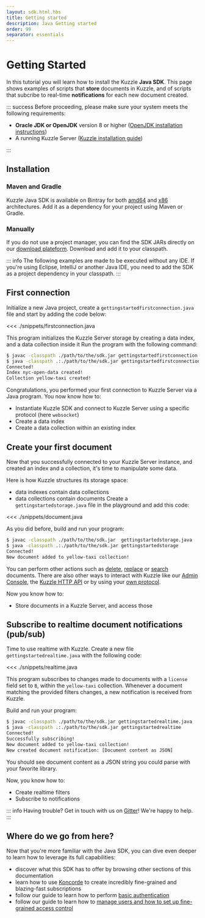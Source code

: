 ```yaml
---
layout: sdk.html.hbs
title: Getting started
description: Java Getting started
order: 99
separator: essentials
---
```


# Getting Started

In this tutorial you will learn how to install the Kuzzle **Java SDK**.
This page shows examples of scripts that **store** documents in Kuzzle, and of scripts that subcribe to real-time **notifications** for each new document created.

::: success
Before proceeding, please make sure your system meets the following requirements:

- **Oracle JDK or OpenJDK** version 8 or higher ([OpenJDK installation instructions](https://openjdk.java.net/install/))
- A running Kuzzle Server ([Kuzzle installation guide](/guide/1/essentials/installing-kuzzle/))

:::

## Installation

### Maven and Gradle

Kuzzle Java SDK is available on Bintray for both
[amd64](https://bintray.com/kuzzle/maven/kuzzle-sdk-java-amd64) and
[x86](https://bintray.com/kuzzle/maven/kuzzle-sdk-java-x86) architectures.
Add it as a dependency for your project using Maven or Gradle.

### Manually

If you do not use a project manager, you can find the SDK JARs directly
on our [download
plateform](https://dl.kuzzle.io/sdk/java/master/index.html). Download
and add it to your classpath.

::: info
The following examples are made to be executed without any IDE.
If you're using Eclipse, IntelliJ or another Java IDE, you need to add the SDK as a project dependency in your classpath.
:::

## First connection

Initialize a new Java project, create a `gettingstartedfirstconnection.java` file and start by adding the code below:

<<< ./snippets/firstconnection.java

This program initializes the Kuzzle Server storage by creating a data index, and a data collection inside it
Run the program with the following command:

```bash
$ javac -classpath ./path/to/the/sdk.jar gettingstartedfirstconnection.java
$ java -classpath .:./path/to/the/sdk.jar gettingstartedfirstconnection
Connected!
Index nyc-open-data created!
Collection yellow-taxi created!
```

Congratulations, you performed your first connection to Kuzzle Server via a Java program.
You now know how to:

- Instantiate Kuzzle SDK and connect to Kuzzle Server using a specific protocol (here `websocket`)
- Create a data index
- Create a data collection within an existing index

## Create your first document

Now that you successfully connected to your Kuzzle Server instance, and created an index and a collection, it's time to manipulate some data.

Here is how Kuzzle structures its storage space:

- data indexes contain data collections
- data collections contain documents
  Create a `gettingstartedstorage.java` file in the playground and add this code:

<<< ./snippets/document.java

As you did before, build and run your program:

```bash
$ javac -classpath ./path/to/the/sdk.jar  gettingstartedstorage.java
$ java -classpath .:./path/to/the/sdk.jar gettingstartedstorage
Connected!
New document added to yellow-taxi collection!
```

You can perform other actions such as [delete](/sdk-reference/go/1/document/delete),
[replace](/sdk-reference/go/1/document/replace) or [search](/sdk-reference/go/1/document/search) documents. There are also other ways to interact with Kuzzle like our [Admin Console](/guide/1/essentials/installing-console/), the [Kuzzle HTTP API](/api/1/essentials/connecting-to-kuzzle/) or by using your [own protocol](/protocols/1/essentials/getting-started/).

Now you know how to:

- Store documents in a Kuzzle Server, and access those

## Subscribe to realtime document notifications (pub/sub)

Time to use realtime with Kuzzle. Create a new file `gettingstartedrealtime.java` with the following code:

<<< ./snippets/realtime.java

This program subscribes to changes made to documents with a `license` field set to `B`, within the `yellow-taxi` collection. Whenever a document matching the provided filters changes, a new notification is received from Kuzzle.

Build and run your program:

```bash
$ javac -classpath ./path/to/the/sdk.jar gettingstartedrealtime.java
$ java -classpath .:./path/to/the/sdk.jar gettingstartedrealtime
Connected!
Successfully subscribing!
New document added to yellow-taxi collection!
New created document notification: [Document content as JSON]
```

You should see document content as a JSON string you could parse with
your favorite library.

Now, you know how to:

- Create realtime filters
- Subscribe to notifications

::: info
Having trouble? Get in touch with us on [Gitter](https://gitter.im/kuzzleio/kuzzle)! We're happy to help.
:::

## Where do we go from here?

Now that you're more familiar with the Java SDK, you can dive even deeper to learn how to leverage its full capabilities:

- discover what this SDK has to offer by browsing other sections of this documentation
- learn how to use [Koncorde](/koncorde/1) to create incredibly fine-grained and blazing-fast subscriptions
- follow our guide to learn how to perform [basic authentication](/guide/1/essentials/user-authentication/#local-strategy)
- follow our guide to learn how to [manage users and how to set up fine-grained access control](/guide/1/essentials/security/)
